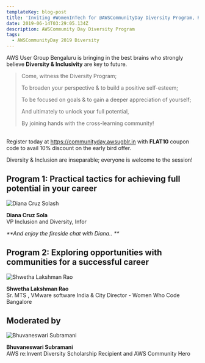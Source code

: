 ```yaml
---
templateKey: blog-post
title: 'Inviting #WomenInTech for @AWSCommunityDay Diversity Program, Register today!'
date: 2019-06-14T03:29:05.134Z
description: AWSCommunity Day Diversity Program
tags:
  - AWSCommunityDay 2019 Diversity
---
```

AWS User Group Bengaluru is bringing in the best brains who strongly believe **Diversity & Inclusivity** are key to future.

> Come, witness the Diversity Program; 
>
> To broaden your perspective & to build a positive self-esteem; 
>
> To be focused on goals & to gain a deeper appreciation of yourself; 
>
> And ultimately to unlock your full potential,
>
> By joining hands with the cross-learning community!

\
Register today at <https://communityday.awsugblr.in> with **FLAT10** coupon code to avail 10% discount on the early bird offer. 

Diversity & Inclusion are inseparable;  everyone is welcome to the session!

## **Program 1:** Practical tactics for achieving full potential in your career

![Diana Cruz Solash](/img/diana.jpg)

**Diana Cruz Sola**\
VP Inclusion and Diversity, Infor

_**And enjoy the fireside chat with Diana.. **_

## Program 2: Exploring opportunities with communities for a successful career

![Shwetha Lakshman Rao](/img/shwetha.jpg)

**Shwetha Lakshman Rao**\
Sr. MTS , VMware software India & City Director - Women Who Code Bangalore

## Moderated by

![Bhuvaneswari Subramani](/img/bhuvana-pic.jpg)

**Bhuvaneswari Subramani**\
AWS re:Invent Diversity Scholarship Recipient and AWS Community Hero
